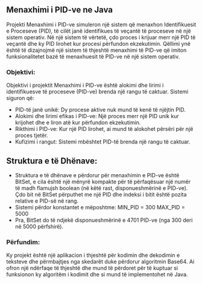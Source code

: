 ## Menaxhimi i PID-ve ne Java
Projekti Menaxhimi i PID-ve simuleron një sistem që menaxhon Identifikuesit e Proceseve (PID), të cilët janë identifikues të veçantë të proceseve në një sistem operativ. Në një sistem të vërtetë, çdo proces i krijuar merr një PID të veçantë dhe ky PID lirohet kur procesi përfundon ekzekutimin. Qëllimi ynë është të dizajnojmë një sistem të thjeshtë menaxhimi të PID-ve që imiton funksionalitetet bazë të menaxhuesit të PID-ve në një sistem operativ.

### Objektivi:
Objektivi i projektit Menaxhimi i PID-ve është alokimi dhe lirimi i identifikuesve të proceseve (PID-ve) brenda një rangu të caktuar.
Sistemi siguron që:
 -  PID-të janë unikë: Dy procese aktive nuk mund të kenë të njëjtin PID.
 -  Alokimi dhe lirimi efikas i PID-ve: Një proces merr një PID unik kur krijohet dhe e liron atë kur përfundon ekzekutimin.
 -  Rikthimi i PID-ve: Kur një PID lirohet, ai mund të alokohet përsëri për një proces tjetër.
 -  Kufizimi i rangut: Sistemi mbështet PID-të brenda një rangu të caktuar.


## Struktura e të Dhënave:
- Struktura e të dhënave e përdorur për menaxhimin e PID-ve është BitSet, e cila është një mënyrë kompakte për të përfaqësuar një 
numër të madh flamujsh boolean (në këtë rast, disponueshmërinë e PID-ve). Çdo bit në BitSet përputhet me një PID dhe indeksi i bitit 
është pozita relative e PID-së në rang.
- Sistemi përdor konstantet e mëposhtme:
  MIN_PID = 300
  MAX_PID = 5000
- Pra, BitSet do të ndjekë disponueshmërinë e 4701 PID-ve (nga 300 deri në 5000 përfshirë).























### Përfundim:
Ky projekt është një aplikacion i thjeshtë për kodimin dhe dekodimin e teksteve dhe përmbajtjes nga skedarët duke përdorur algoritmin Base64. Ai ofron një ndërfaqe të thjeshtë dhe mund të përdoret për të kuptuar si funksionon ky algoritëm i kodimit dhe si mund të implementohet në Java.
